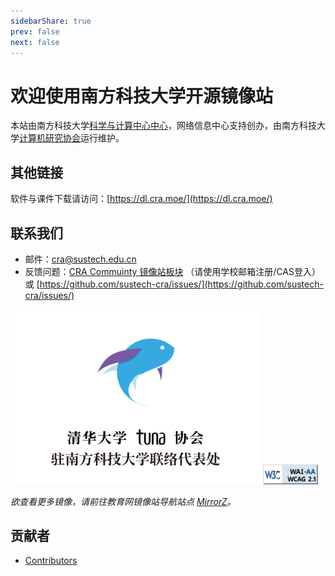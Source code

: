 ```yaml
---
sidebarShare: true
prev: false
next: false
---
```


# 欢迎使用南方科技大学开源镜像站

本站由南方科技大学[科学与计算中心中心](https://hpc.sustech.edu.cn)，网络信息中心支持创办，由南方科技大学[计算机研究协会](https://www.cra.moe/)运行维护。

## 其他链接

软件与课件下载请访问：[https://dl.cra.moe/](https://dl.cra.moe/)

## 联系我们

- 邮件：[cra@sustech.edu.cn](mailto:cra@sustech.edu.cn)
- 反馈问题：[CRA Commuinty 镜像站板块](https://c.cra.moe/c/cra-service/mirrors/9) （请使用学校邮箱注册/CAS登入）或 [https://github.com/sustech-cra/issues/](https://github.com/sustech-cra/issues/)

<img src="./tuna-sustech.svg" alt="W3C WAI-AA WCAG 2.1" width="400">

<img src="./wcag2.1AA-blue-v.png" alt="W3C WAI-AA WCAG 2.1" width="88" height="32">



*欲查看更多镜像，请前往教育网镜像站导航站点 [MirrorZ](https://mirrorz.org/)。*

## 贡献者

- [Contributors](./contributors)